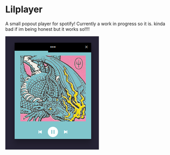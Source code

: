 # Lilplayer

A small popout player for spotify!
Currently a work in progress so it is. kinda bad if im being honest
but it works so!!!!

![](assets/preview.png)